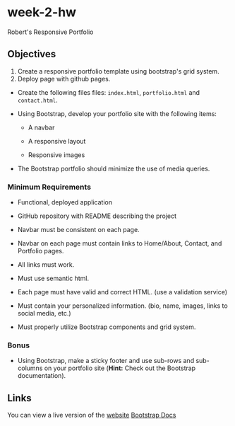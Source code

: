 # week-2-hw

Robert's Responsive Portfolio

## Objectives

1. Create a responsive portfolio template using bootstrap's grid system.
2. Deploy page with github pages.

- Create the following files files: `index.html`, `portfolio.html` and `contact.html`.

- Using Bootstrap, develop your portfolio site with the following items:

  - A navbar

  - A responsive layout

  - Responsive images

- The Bootstrap portfolio should minimize the use of media queries.

### Minimum Requirements

- Functional, deployed application

- GitHub repository with README describing the project

- Navbar must be consistent on each page.

- Navbar on each page must contain links to Home/About, Contact, and Portfolio pages.

- All links must work.

- Must use semantic html.

- Each page must have valid and correct HTML. (use a validation service)

- Must contain your personalized information. (bio, name, images, links to social media, etc.)

- Must properly utilize Bootstrap components and grid system.

### Bonus

- Using Bootstrap, make a sticky footer and use sub-rows and sub-columns on your portfolio site (**Hint:** Check out the Bootstrap documentation).

## Links

You can view a live version of the [website](https://file:///C:/Users/spock/code/homework/week-2-hw/index.html "A Bootstrap powered portfolio template")
[Bootstrap Docs](https://getbootstrap.com/docs/3.3/getting-started/ "Bootstrap Documentation")
